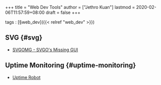 +++
title = "Web Dev Tools"
author = ["Jethro Kuan"]
lastmod = 2020-02-06T11:57:59+08:00
draft = false
+++

tags
: [§web\_dev]({{< relref "web_dev" >}})


## SVG {#svg}

-   [SVGOMG - SVGO's Missing GUI](https://jakearchibald.github.io/svgomg/)


## Uptime Monitoring {#uptime-monitoring}

-   [Uptime Robot](https://uptimerobot.com)
